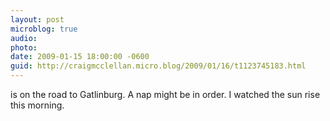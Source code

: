 ```yaml
---
layout: post
microblog: true
audio: 
photo: 
date: 2009-01-15 18:00:00 -0600
guid: http://craigmcclellan.micro.blog/2009/01/16/t1123745183.html
---
```

is on the road to Gatlinburg. A nap might be in order. I watched the sun rise this morning.
